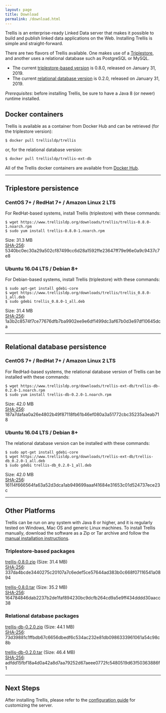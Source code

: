 ```yaml
---
layout: page
title: Download
permalink: /download.html
---
```


Trellis is an enterprise-ready Linked Data server that makes it possible to build and publish linked data applications on the Web.
Installing Trellis is simple and straight-forward.

There are two flavors of Trellis available. One makes use of a [Triplestore](https://en.wikipedia.org/wiki/Triplestore), and another uses a relational database such as PostgreSQL or MySQL.

  * The current [triplestore-based version](https://github.com/trellis-ldp/trellis/releases/latest) is 0.8.0, released on January 31, 2019.
  * The current [relational database version](https://github.com/trellis-ldp/trellis-ext-db/releases/latest) is 0.2.0, released on January 31, 2019.

_Prerequisites_: before installing Trellis, be sure to have a Java 8 (or newer) runtime installed.

## Docker containers

Trellis is available as a container from Docker Hub and can be retrieved (for the triplestore
version):

    $ docker pull trellisldp/trellis

or, for the relational database version:

    $ docker pull trellisldp/trellis-ext-db

All of the Trellis docker containers are available from [Docker Hub](https://hub.docker.com/u/trellisldp).

---

## Triplestore persistence

### CentOS 7+ / RedHat 7+ / Amazon Linux 2 LTS

For RedHat-based systems, install Trellis (triplestore) with these commands:

    $ wget https://www.trellisldp.org/downloads/trellis/trellis-0.8.0-1.noarch.rpm
    $ sudo yum install trellis-0.8.0-1.noarch.rpm

Size: 31.3 MB  
[SHA-256](https://www.trellisldp.org/downloads/trellis/trellis-0.8.0-1.noarch.rpm.sha256): 5340bc0ec30a29a502cf87499cc6d28a1592ffe23647ff79e96e0a9c9437c7e8

### Ubuntu 16.04 LTS / Debian 8+

For Debian-based systems, install Trellis (triplestore) with these commands:

    $ sudo apt-get install gdebi-core
    $ wget https://www.trellisldp.org/downloads/trellis/trellis_0.8.0-1_all.deb
    $ sudo gdebi trellis_0.8.0-1_all.deb

Size: 31.4 MB  
[SHA-256](https://www.trellisldp.org/downloads/trellis/trellis_0.8.0-1_all.deb.sha256): 1a3b2c8574f7ce77676dfb7ba9902ee9e6df1499dc3af67b0d3e97df10645dca

---

## Relational database persistence

### CentOS 7+ / RedHat 7+ / Amazon Linux 2 LTS

For RedHad-based systems, the relational database version of Trellis can be installed with these commands:

    $ wget https://www.trellisldp.org/downloads/trellis-ext-db/trellis-db-0.2.0-1.noarch.rpm
    $ sudo yum install trellis-db-0.2.0-1.noarch.rpm

Size: 42.0 MB  
[SHA-256](https://www.trellisldp.org/downloads/trellis-ext-db/trellis-db-0.2.0-1.noarch.rpm.sha256): 187a7dafaa0a26e4802b49f87118fb61b46ef080a3a51772cbc35235a3eab718


### Ubuntu 16.04 LTS / Debian 8+

The relational database version can be installed with these commands:

    $ sudo apt-get install gdebi-core
    $ wget https://www.trellisldp.org/downloads/trellis-ext-db/trellis-db_0.2.0-1_all.deb
    $ sudo gdebi trellis-db_0.2.0-1_all.deb

Size: 42.0 MB  
[SHA-256](https://www.trellisldp.org/downloads/trellis-ext-db/trellis-db_0.2.0-1_all.deb.sha256): 16114f666564fa63a52d3dca1ab949699aaaf41684e31653c01d524737ece23c

---

## Other Platforms

Trellis can be run on any system with Java 8 or higher, and it is regularly
tested on Windows, Mac OS and generic Linux machines. To install Trellis
manually, download the software as a Zip or Tar archive and follow the
[manual installation instructions](https://github.com/trellis-ldp/trellis/wiki/Manual-Installation).

### Triplestore-based packages

[trellis-0.8.0.zip](https://www.trellisldp.org/downloads/trellis/trellis-0.8.0.zip)
(Size: 31.4 MB)  
[SHA-256](https://www.trellisldp.org/downloads/trellis/trellis-0.8.0.zip.sha256): 337da4bcde3440275c20107a7c6edef5ce57644ad383b0c668f07116541a0894

[trellis-0.8.0.tar](https://www.trellisldp.org/downloads/trellis/trellis-0.8.0.tar)
(Size: 35.2 MB)  
[SHA-256](https://www.trellisldp.org/downloads/trellis/trellis-0.8.0.tar.sha256): 164784846dab2237b2de1faf894230bc9dcfb264cd9a5e9ff434dddd30aacc38

### Relational database packages

[trellis-db-0.2.0.zip](https://www.trellisldp.org/downloads/trellis-ext-db/trellis-db-0.2.0.zip)
(Size: 44.1 MB)  
[SHA-256](https://www.trellisldp.org/downloads/trellis-ext-db/trellis-db-0.2.0.zip.sha256): 73d39881c1ffbdb67c6656dbedf6c534ac232e81db0986333961061a54c98c8b

[trellis-db-0.2.0.tar](https://www.trellisldp.org/downloads/trellis-ext-db/trellis-db-0.2.0.tar)
(Size: 46.4 MB)  
[SHA-256](https://www.trellisldp.org/downloads/trellis-ext-db/trellis-db-0.2.0.tar.sha256): adfdd15fbf18a4d0a42a8d7aa79252d67aeee0772fc5480519d63f50363886f1

---

## Next Steps

After installing Trellis, please refer to the [configuration guide](https://github.com/trellis-ldp/trellis/wiki/Configuration-Guide)
for customizing the server.

